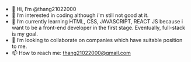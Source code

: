 - 👋 Hi, I’m @thang21022000
- 👀 I’m interested in coding although i'm still not good at it.
- 🌱 I’m currently learning HTML, CSS, JAVASCRIPT, REACT JS because i want to be a front-end developer in the first stage. Eventually, full-stack is my goal.
- 💞️ I’m looking to collaborate on companies which have suitable position to me.
- 📫 How to reach me: thang21022000@gmail.com

<!---
thang21022000/thang21022000 is a ✨ special ✨ repository because its `README.md` (this file) appears on your GitHub profile.
You can click the Preview link to take a look at your changes.
--->
